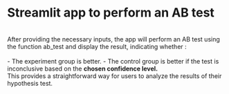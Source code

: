 #  Streamlit app to perform an AB test
<br>
After providing the necessary inputs, the app will perform an AB test using the function ab_test and display the result,
indicating whether : <br> <br>
- The experiment group is better.
- The control group is better 
if the test is inconclusive based on the <strong> chosen confidence level. </strong> <br>
This provides a straightforward way for users to analyze the results of their hypothesis test.




